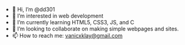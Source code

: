 - 👋 Hi, I’m @dd301
- 👀 I’m interested in web development
- 🌱 I’m currently learning HTML5, CSS3, JS, and C
- 💞️ I’m looking to collaborate on making simple webpages and sites.
- 📫 How to reach me: vanicxklay@gmail.com

<!---
dd301/dd301 is a ✨ special ✨ repository because its `README.md` (this file) appears on your GitHub profile.
You can click the Preview link to take a look at your changes.
--->
